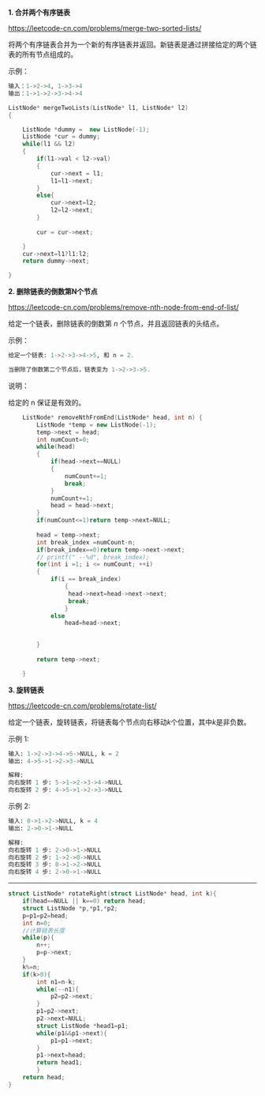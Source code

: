 **1. 合并两个有序链表**

https://leetcode-cn.com/problems/merge-two-sorted-lists/

将两个有序链表合并为一个新的有序链表并返回。新链表是通过拼接给定的两个链表的所有节点组成的。 

示例：

```python
输入：1->2->4, 1->3->4
输出：1->1->2->3->4->4
```

```c++
ListNode* mergeTwoLists(ListNode* l1, ListNode* l2)
{

	ListNode *dummy =  new ListNode(-1);
	ListNode *cur = dummy;
	while(l1 && l2)
	{
		if(l1->val < l2->val)
		{
			cur->next = l1;
			l1=l1->next;
		}
		else{
			cur->next=l2;
			l2=l2->next;
		}
		
		cur = cur->next;

	}
	cur->next=l1?l1:l2;
	return dummy->next;

}
```



**2. 删除链表的倒数第N个节点**

https://leetcode-cn.com/problems/remove-nth-node-from-end-of-list/

给定一个链表，删除链表的倒数第 *n* 个节点，并且返回链表的头结点。

示例：

```python
给定一个链表: 1->2->3->4->5, 和 n = 2.

当删除了倒数第二个节点后，链表变为 1->2->3->5.
```

说明：

给定的 n 保证是有效的。



```c++
    ListNode* removeNthFromEnd(ListNode* head, int n) {
        ListNode *temp = new ListNode(-1);
        temp->next = head;
        int numCount=0;
        while(head)
        {
            if(head->next==NULL)
            {
                numCount+=1;
                break;
            }
            numCount+=1;
            head = head->next;
        }
        if(numCount<=1)return temp->next=NULL;
        
        head = temp->next;
        int break_index =numCount-n;
        if(break_index==0)return temp->next->next;
        // printf(" --%d", break_index);
        for(int i =1; i <= numCount; ++i)
        {
            if(i == break_index)
                {
                 head->next=head->next->next;
                 break;   
                }
            else
                head=head->next;

            
        }
    
        return temp->next;

    }
```








**3. 旋转链表**

https://leetcode-cn.com/problems/rotate-list/

给定一个链表，旋转链表，将链表每个节点向右移动*k*个位置，其中*k*是非负数。

示例 1:

```python
输入: 1->2->3->4->5->NULL, k = 2
输出: 4->5->1->2->3->NULL

解释:
向右旋转 1 步: 5->1->2->3->4->NULL
向右旋转 2 步: 4->5->1->2->3->NULL
```

示例 2:

```python
输入: 0->1->2->NULL, k = 4
输出: 2->0->1->NULL

解释:
向右旋转 1 步: 2->0->1->NULL
向右旋转 2 步: 1->2->0->NULL
向右旋转 3 步: 0->1->2->NULL
向右旋转 4 步: 2->0->1->NULL
```

---

```c++
struct ListNode* rotateRight(struct ListNode* head, int k){
    if(head==NULL || k==0) return head;
    struct ListNode *p,*p1,*p2;
    p=p1=p2=head;
    int n=0;
    //计算链表长度
    while(p){
        n++;
        p=p->next;
    }
    k%=n;
    if(k>0){
        int n1=n-k;
        while(--n1){
            p2=p2->next;
        }
        p1=p2->next;
        p2->next=NULL;
        struct ListNode *head1=p1;
        while(p1&&p1->next){
            p1=p1->next;
        }
        p1->next=head;
        return head1;
        }
    return head;
}
```

